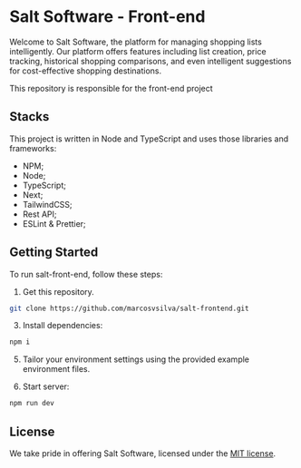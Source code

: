 # Salt Software - Front-end

Welcome to Salt Software, the platform for managing shopping lists intelligently.
Our platform offers features including list creation, price tracking, historical shopping comparisons, and even intelligent suggestions for cost-effective shopping destinations.

This repository is responsible for the front-end project

## Stacks

This project is written in Node and TypeScript and uses those libraries and frameworks:

- NPM;
- Node;
- TypeScript;
- Next;
- TailwindCSS;
- Rest API;
- ESLint & Prettier;

## Getting Started

To run salt-front-end, follow these steps:

1. Get this repository.

```bash
git clone https://github.com/marcosvsilva/salt-frontend.git
```

3. Install dependencies:

```bash
npm i
```

5. Tailor your environment settings using the provided example environment files.

6. Start server:

```bash
npm run dev
```

## License

We take pride in offering Salt Software, licensed under the [MIT license](https://mit-license.org/). 

